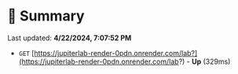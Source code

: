 # 📖 Summary
Last updated: **4/22/2024, 7:07:52 PM**

- `GET` [https://jupiterlab-render-0pdn.onrender.com/lab?](https://jupiterlab-render-0pdn.onrender.com/lab?) - **Up** (329ms)
